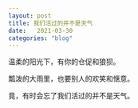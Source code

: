 ```yaml
---
layout: post
title: 我们活过的并不是天气
date:   2021-03-30
categories: "blog"
---
```


温柔的阳光下，有你的仓促和狼狈。  

瓢泼的大雨里，也要别人的欢笑和惬意。  

竟，有时会忘了我们活过的并不是天气。